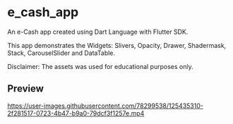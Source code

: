 # e_cash_app

An e-Cash app created using Dart Language with Flutter SDK.

This app demonstrates the Widgets: Slivers, Opacity, Drawer, Shadermask, Stack, CarouselSlider and DataTable.

Disclaimer: The assets was used for educational purposes only.

## Preview

https://user-images.githubusercontent.com/78299538/125435310-2f281517-0723-4b47-b9a0-79dcf3f1257e.mp4



